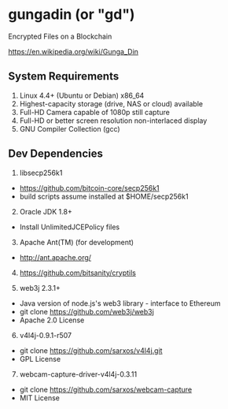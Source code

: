 # gungadin (or "gd")

Encrypted Files on a Blockchain

https://en.wikipedia.org/wiki/Gunga_Din

## System Requirements

1. Linux 4.4+ (Ubuntu or Debian) x86_64
2. Highest-capacity storage (drive, NAS or cloud) available
3. Full-HD Camera capable of 1080p still capture
4. Full-HD or better screen resolution non-interlaced display
4. GNU Compiler Collection (gcc)

## Dev Dependencies

1. libsecp256k1
  * https://github.com/bitcoin-core/secp256k1
  * build scripts assume installed at $HOME/secp256k1

2. Oracle JDK 1.8+
  * Install UnlimitedJCEPolicy files

3. Apache Ant(TM) (for development)
  * http://ant.apache.org/

4. https://github.com/bitsanity/cryptils

5. web3j 2.3.1+
  * Java version of node.js's web3 library - interface to Ethereum
  * git clone https://github.com/web3j/web3j
  * Apache 2.0 License

6. v4l4j-0.9.1-r507
  * git clone https://github.com/sarxos/v4l4j.git
  * GPL License

7. webcam-capture-driver-v4l4j-0.3.11
  * git clone https://github.com/sarxos/webcam-capture
  * MIT License

